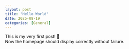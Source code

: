 ```yaml
---
layout: post
title: "Hello World"
date: 2025-08-19
categories: [General]
---
```


This is my very first post! 🎉  
Now the homepage should display correctly without failure.
